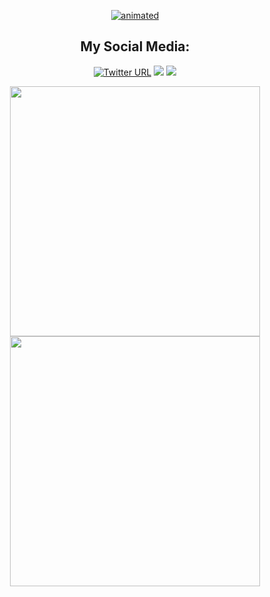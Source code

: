 <!-- Readme design is from Davids https://github.com/DavidsDvm/DavidsDvm/edit/main/README.md -->
<p align="center"><a href="https://github.com/dodieboy"><img src="https://user-images.githubusercontent.com/9015764/134452252-c1fb2bda-19cc-45b3-b08e-602a15928237.gif" alt="animated" /></a></p>

<!-- Social icons section -->
<h2 align="center"> My Social Media: </h2>
<p align="center">
  <a href="https://twitter.com/dodieboy94"><img alt="Twitter URL" src="https://img.shields.io/badge/twitter-7cebf5?&style=for-the-badge&logo=twitter&logoColor=black"></a>
  <a href="https://www.linkedin.com/in/tan-jia-shun-30537a186/"><img src="https://img.shields.io/badge/linkedin-7cebf5?&style=for-the-badge&logo=linkedin&logoColor=black"></a>
  <a href="mailto:shun.shun094@gmail.com"><img src="https://img.shields.io/badge/SEND%20MAIL-7cebf5?&style=for-the-badge&logo=MAIL.RU&logoColor=black"></a>
</p>
<p align="center">
<!-- Profile Info section -->
<p align="center">
<img width="400px" src="https://github-readme-stats.vercel.app/api?username=dodieboy&custom_title=In+Data+We+Trust&show_icons=true&hide_border=true&count_private=true&bg_color=00000000&title_color=58a6fe&text_color=878787&icon_color=58a6fe&cache_seconds=1800" />
<img width="400px" src="https://github-readme-streak-stats.herokuapp.com/?user=dodieboy&background=00000000&hide_border=true&stroke=878787&ring=4c8ed9&fire=4c8ed9&currStreakNum=878787&sideNums=878787&currStreakLabel=878787&sideLabels=878787&dates=878787" />
</p> 
